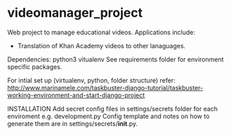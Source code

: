 # videomanager_project
Web project to manage educational videos. Applications include:
- Translation of Khan Academy videos to other lanaguages.

Dependencies:
python3
vitualenv
See requirements folder for environment specific packages.


For intial set up (virtualenv, python, folder structure) refer: 
http://www.marinamele.com/taskbuster-django-tutorial/taskbuster-working-environment-and-start-django-project

INSTALLATION
Add secret config files in settings/secrets folder for each enviroment e.g. development.py
Config template and notes on how to generate them are in settings/secrets/__init__.py.
